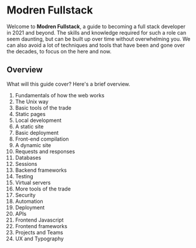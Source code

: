 # Modren Fullstack

Welcome to **Modren Fullstack**, a guide to becoming a full stack developer in 2021 and beyond. The skills and knowledge required for such a role can seem daunting, but can be built up over time without overwhelming you. We can also avoid a lot of techniques and tools that have been and gone over the decades, to focus on the here and now.

## Overview

What will this guide cover? Here's a brief overview.

1. Fundamentals of how the web works
2. The Unix way
3. Basic tools of the trade
4. Static pages
5. Local development
6. A static site
7. Basic deployment
8. Front-end compilation
9. A dynamic site
10. Requests and responses
11. Databases
12. Sessions
13. Backend frameworks
14. Testing
15. Virtual servers
16. More tools of the trade
17. Security
18. Automation
19. Deployment
20. APIs
21. Frontend Javascript
22. Frontend frameworks
23. Projects and Teams
24. UX and Typography
